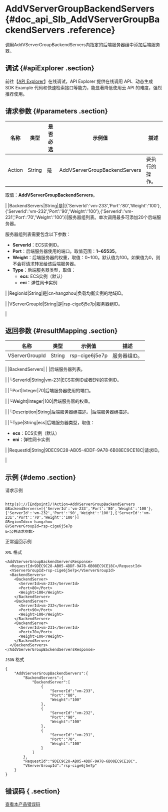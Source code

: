 # AddVServerGroupBackendServers {#doc_api_Slb_AddVServerGroupBackendServers .reference}

调用AddVServerGroupBackendServers向指定的后端服务器组中添加后端服务器。

## 调试 {#apiExplorer .section}

前往【[API Explorer](https://api.aliyun.com/#product=Slb&api=AddVServerGroupBackendServers)】在线调试，API Explorer 提供在线调用 API、动态生成 SDK Example 代码和快速检索接口等能力，能显著降低使用云 API 的难度，强烈推荐使用。

## 请求参数 {#parameters .section}

|名称|类型|是否必选|示例值|描述|
|--|--|----|---|--|
|Action|String|是|AddVServerGroupBackendServers|要执行的操作。

 取值：**AddVServerGroupBackendServers**。

 |
|BackendServers|String|是|\[\{'ServerId':'vm-233','Port':'80','Weight':'100'\},\{'ServerId':'vm-232','Port':'90','Weight':'100'\},\{'ServerId':'vm-231','Port':'70','Weight':'100'\}\]|服务器组列表。单次调用最多可添加20个后端服务器。

 服务器组列表需要包含以下参数：

 -   **ServerId**：ECS实例ID。
-   **Port**：后端服务器使用的端口。取值范围：**1~65535**。
-   **Weight**：后端服务器的权重，取值：0~100。默认值为100。如果值为0，则不会将请求转发给该后端服务器。
-   **Type**：后端服务器类型，取值：
    -   **ecs**: ECS实例（默认）
    -   **eni**：弹性网卡实例

 |
|RegionId|String|是|cn-hangzhou|负载均衡实例的地域ID。

 |
|VServerGroupId|String|是|rsp-cige6j5e7p|服务器组ID。

 |

## 返回参数 {#resultMapping .section}

|名称|类型|示例值|描述|
|--|--|---|--|
|VServerGroupId|String|rsp-cige6j5e7p|服务器组ID。

 |
|BackendServers| | |后端服务器列表。

 |
|└ServerId|String|vm-231|ECS实例ID或者ENI的实例ID。

 |
|└Port|Integer|70|后端服务器使用的端口。

 |
|└Weight|Integer|100|后端服务器的权重。

 |
|└Description|String|后端服务器组描述。|后端服务器组描述。

 |
|└Type|String|ecs|后端服务器类型，取值：

 -   **ecs**：ECS实例（默认）
-   **eni**：弹性网卡实例

 |
|RequestId|String|9DEC9C28-AB05-4DDF-9A78-6B08EC9CE18C|请求ID。

 |

## 示例 {#demo .section}

请求示例

``` {#request_demo}

http(s)://[Endpoint]/?Action=AddVServerGroupBackendServers
&BackendServers=[{'ServerId':'vm-233','Port':'80','Weight':'100'},{'ServerId':'vm-232','Port':'90','Weight':'100'},{'ServerId':'vm-231','Port':'70','Weight':'100'}]
&RegionId=cn-hangzhou
&VServerGroupId=rsp-cige6j5e7p
&<公共请求参数>

```

正常返回示例

`XML` 格式

``` {#xml_return_success_demo}
<AddVServerGroupBackendServersResponse>
  <RequestId>9DEC9C28-AB05-4DDF-9A78-6B08EC9CE18C</RequestId>
  <VServerGroupId>rsp-cige6j5e7p</VServerGroupId>
  <BackendServers>
    <BackendServer>
      <ServerId>vm-233</ServerId>
      <Port>80</Port>
      <Weight>100</Weight>
    </BackendServer>
    <BackendServer>
      <ServerId>vm-232</ServerId>
      <Port>90</Port>
      <Weight>100</Weight>
    </BackendServer>
    <BackendServer>
      <ServerId>vm-231</ServerId>
      <Port>70</Port>
      <Weight>100</Weight>
    </BackendServer>
  </BackendServers>
</AddVServerGroupBackendServersResponse>

```

`JSON` 格式

``` {#json_return_success_demo}
{
	"AddVServerGroupBackendServers":{
		"BackendServers":{
			"BackendServer":[
				{
					"ServerId":"vm-233",
					"Port":"80",
					"Weight":"100"
				},
				{
					"ServerId":"vm-232",
					"Port":"90",
					"Weight":"100"
				},
				{
					"ServerId":"vm-231",
					"Port":"70",
					"Weight":"100"
				}
			]
		},
		"RequestId":"9DEC9C28-AB05-4DDF-9A78-6B08EC9CE18C",
		"VServerGroupId":"rsp-cige6j5e7p"
	}
}
```

## 错误码 { .section}

[查看本产品错误码](https://error-center.aliyun.com/status/product/Slb)

